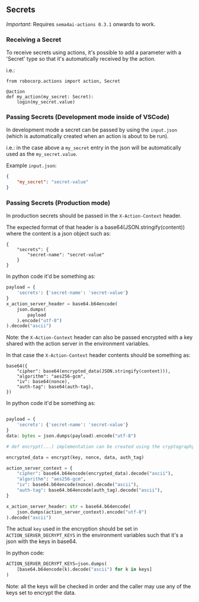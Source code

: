 ## Secrets

*Important*: Requires `sema4ai-actions 0.3.1` onwards to work.

### Receiving a Secret

To receive secrets using actions, it's possible to add a parameter with a 
'Secret' type so that it's automatically received by the action.

i.e.:

```
from robocorp.actions import action, Secret

@action
def my_action(my_secret: Secret):
    login(my_secret.value)
```

### Passing Secrets (Development mode inside of VSCode)

In development mode a secret can be passed by using the `input.json` (which
is automatically created when an action is about to be run).

i.e.: in the case above a `my_secret` entry in the json will be automatically
used as the `my_secret.value`.

Example `input.json`:

```json
{
    "my_secret": "secret-value"
}
```

### Passing Secrets (Production mode)

In production secrets should be passed in the `X-Action-Context` header.

The expected format of that header is a base64(JSON.stringify(content))
where the content is a json object such as:

```
{
    "secrets": {
        "secret-name": "secret-value"
    }
}
```

In python code it'd be something as:

```python
payload = {
    'secrets': {'secret-name': 'secret-value'}
}
x_action_server_header = base64.b64encode(
    json.dumps(
        payload
    ).encode("utf-8")
).decode("ascii")
``` 

Note: the `X-Action-Context` header can also be passed encrypted with a
key shared with the action server in the environment variables.

In that case the `X-Action-Context` header contents should be something as:

```
base64({
    "cipher": base64(encrypted_data(JSON.stringify(content))),
    "algorithm": "aes256-gcm",
    "iv": base64(nonce),
    "auth-tag": base64(auth-tag),
})
```

In python code it'd be something as:

```python

payload = {
    'secrets': {'secret-name': 'secret-value'}
}
data: bytes = json.dumps(payload).encode("utf-8")

# def encrypt(...) implementation can be created using the cryptography library.

encrypted_data = encrypt(key, nonce, data, auth_tag)

action_server_context = {
    "cipher": base64.b64encode(encrypted_data).decode("ascii"),
    "algorithm": "aes256-gcm",
    "iv": base64.b64encode(nonce).decode("ascii"),
    "auth-tag": base64.b64encode(auth_tag).decode("ascii"),
}

x_action_server_header: str = base64.b64encode(
    json.dumps(action_server_context).encode("utf-8")
).decode("ascii")
```

The actual `key` used in the encryption should be set in `ACTION_SERVER_DECRYPT_KEYS`
in the environment variables such that it's a json with the keys in base64.

In python code:

```python
ACTION_SERVER_DECRYPT_KEYS=json.dumps(
    [base64.b64encode(k).decode("ascii") for k in keys]
)
```

Note: all the keys will be checked in order and the caller may use any of the 
keys set to encrypt the data.
